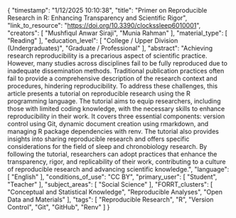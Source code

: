 {
    "timestamp": "1/12/2025 10:10:38",
    "title": "Primer on Reproducible Research in R: Enhancing Transparency and Scientific Rigor",
    "link_to_resource": "https://doi.org/10.3390/clockssleep6010001",
    "creators": [
        "Mushfiqul Anwar Siraji",
        "Munia Rahman"
    ],
    "material_type": [
        "Reading"
    ],
    "education_level": [
        "College / Upper Division (Undergraduates)",
        "Graduate / Professional"
    ],
    "abstract": "Achieving research reproducibility is a precarious aspect of scientific practice. However, many studies across disciplines fail to be fully reproduced due to inadequate dissemination methods. Traditional publication practices often fail to provide a comprehensive description of the research context and procedures, hindering reproducibility. To address these challenges, this article presents a tutorial on reproducible research using the R programming language. The tutorial aims to equip researchers, including those with limited coding knowledge, with the necessary skills to enhance reproducibility in their work. It covers three essential components: version control using Git, dynamic document creation using rmarkdown, and managing R package dependencies with renv. The tutorial also provides insights into sharing reproducible research and offers specific considerations for the field of sleep and chronobiology research. By following the tutorial, researchers can adopt practices that enhance the transparency, rigor, and replicability of their work, contributing to a culture of reproducible research and advancing scientific knowledge.",
    "language": [
        "English"
    ],
    "conditions_of_use": "CC BY",
    "primary_user": [
        "Student",
        "Teacher"
    ],
    "subject_areas": [
        "Social Science"
    ],
    "FORRT_clusters": [
        "Conceptual and Statistical Knowledge",
        "Reproducible Analyses",
        "Open Data and Materials"
    ],
    "tags": [
        "Reproducible Research",
        "R",
        "Version Control",
        "Git",
        "GitHub",
        "Renv"
    ]
}